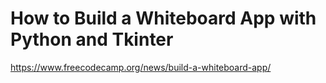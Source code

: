 # How to Build a Whiteboard App with Python and Tkinter

https://www.freecodecamp.org/news/build-a-whiteboard-app/